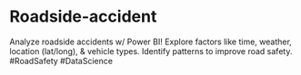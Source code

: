 # Roadside-accident
Analyze roadside accidents w/ Power BI!  Explore factors like time, weather, location (lat/long), &amp; vehicle types. Identify patterns to improve road safety. #RoadSafety #DataScience
